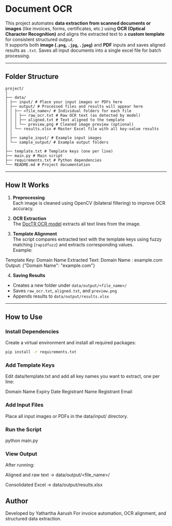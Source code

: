 # Document OCR

This project automates **data extraction from scanned documents or images** (like invoices, forms, certificates, etc.) using **OCR (Optical Character Recognition)** and aligns the extracted text to a **custom template** for consistent structured output.  
It supports both **image (`.png`, `.jpg`, `.jpeg`)** and **PDF** inputs and saves aligned results as `.txt`.
Saves all input documents into a single excel file for batch processing.

---

## Folder Structure
```text
project/
│
├── data/
│ ├── input/ # Place your input images or PDFs here
│ ├── output/ # Processed files and results will appear here
│ │ ├── <file_name>/ # Individual folders for each file
│ │ │ ├── raw_ocr.txt # Raw OCR text (as detected by model)
│ │ │ ├── aligned.txt # Text aligned to the template
│ │ │ └── preview.png # Cleaned image preview (optional)
│ │ └── results.xlsx # Master Excel file with all key-value results
│ │
│ ├── sample_input/ # Example input images
│ └── sample_output/ # Example output folders
│
├── template.txt # Template keys (one per line)
├── main.py # Main script
├── requirements.txt # Python dependencies
└── README.md # Project documentation
```

---

## How It Works

1. **Preprocessing**  
   Each image is cleaned using OpenCV (bilateral filtering) to improve OCR accuracy.

2. **OCR Extraction**  
   The [DocTR OCR model](https://mindee.github.io/doctr) extracts all text lines from the image.

3. **Template Alignment**  
   The script compares extracted text with the template keys using fuzzy matching (`rapidfuzz`) and extracts corresponding values.  
   Example:

Template Key: Domain Name
Extracted Text: Domain Name : example.com
Output: {"Domain Name": "example.com"}


4. **Saving Results**  
- Creates a new folder under `data/output/<file_name>/`  
- Saves `raw_ocr.txt`, `aligned.txt`, and `preview.png`  
- Appends results to `data/output/results.xlsx`  

---

## How to Use

### Install Dependencies

Create a virtual environment and install all required packages:

```bash
pip install -r requirements.txt
```

### Add Template Keys

Edit data/template.txt and add all key names you want to extract, one per line:

Domain Name
Expiry Date
Registrant Name
Registrant Email

### Add Input Files

Place all input images or PDFs in the data/input/ directory.

### Run the Script
python main.py

### View Output

After running:

Aligned and raw text → data/output/<file_name>/

Consolidated Excel → data/output/results.xlsx


## Author

Developed by Yathartha Aarush
For invoice automation, OCR alignment, and structured data extraction.


